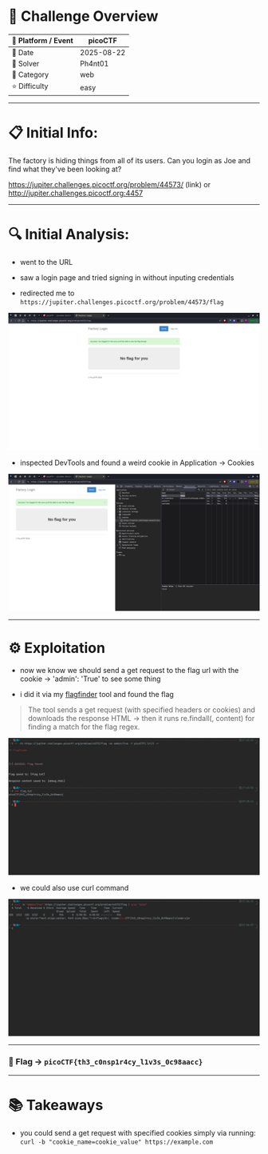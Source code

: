 #  📌 Challenge Overview

| 🧩 Platform / Event | picoCTF |
| ------------------- | ------------------------------- |
| 📅 Date             | 2025-08-22 |
| 👾 Solver           | Ph4nt01 |
| 🔰 Category         | web |
| ⭐ Difficulty        | easy |

---

# 📋 Initial Info:

The factory is hiding things from all of its users.
Can you login as Joe and find what they've been looking at?

https://jupiter.challenges.picoctf.org/problem/44573/ (link) or http://jupiter.challenges.picoctf.org:4457

---

# 🔍 Initial Analysis:

- went to the URL

- saw a login page and tried signing in without inputing credentials

- redirected me to `https://jupiter.challenges.picoctf.org/problem/44573/flag`

![image1](./imgs/Screenshot1.png)

- inspected DevTools and found a weird cookie in Application -> Cookies

![image2](./imgs/Screenshot2.png)

---

# ⚙️ Exploitation

- now we know we should send a get request to the flag url with the cookie -> 'admin': 'True' to see some thing

- i did it via my [flagfinder](https://github.com/Ph4nt01/FF-FlagFinder) tool and found the flag
>The tool sends a get request (with specified headers or cookies) and downloads the response HTML -> then it runs re.findall(<pattern>, content) for finding a match for the flag regex.

![image3](./imgs/Screenshot3.png)

- we could also use curl command

![image4](./imgs/Screenshot4.png)

---

### 🚩 Flag -> ```picoCTF{th3_c0nsp1r4cy_l1v3s_0c98aacc}```

---

# 📚 Takeaways

- you could send a get request with specified cookies simply via running: `curl -b "cookie_name=cookie_value" https://example.com`